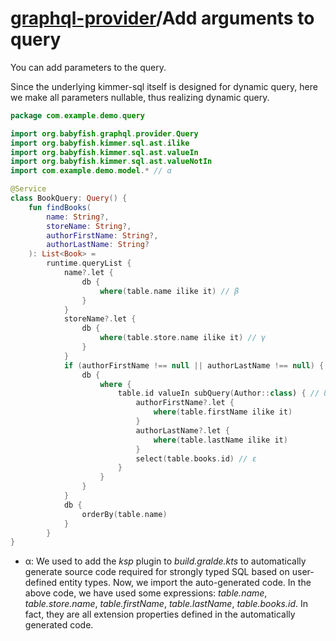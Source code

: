 # [graphql-provider](https://github.com/babyfish-ct/graphql-provider)/Add arguments to query

You can add parameters to the query.

Since the underlying kimmer-sql itself is designed for dynamic query, here we make all parameters nullable, thus realizing dynamic query.

```kt
package com.example.demo.query

import org.babyfish.graphql.provider.Query
import org.babyfish.kimmer.sql.ast.ilike
import org.babyfish.kimmer.sql.ast.valueIn
import org.babyfish.kimmer.sql.ast.valueNotIn
import com.example.demo.model.* // α

@Service
class BookQuery: Query() {
    fun findBooks(
        name: String?,
        storeName: String?,
        authorFirstName: String?,
        authorLastName: String?
    ): List<Book> =
        runtime.queryList {
            name?.let {
                db {
                    where(table.name ilike it) // β
                }
            }
            storeName?.let { 
                db {
                    where(table.store.name ilike it) // γ
                }
            }
            if (authorFirstName !== null || authorLastName !== null) { 
                db { 
                    where { 
                        table.id valueIn subQuery(Author::class) { // δ
                            authorFirstName?.let { 
                                where(table.firstName ilike it)
                            }
                            authorLastName?.let {
                                where(table.lastName ilike it)
                            }
                            select(table.books.id) // ε
                        }
                    }
                }
            }
            db {
                orderBy(table.name)
            }
        }
}
```

- α: We used to add the *ksp* plugin to *build.gralde.kts* to automatically generate source code required for strongly typed SQL based on user-defined entity types. Now, we import the auto-generated code.
    In the above code, we have used some expressions: *table.name*, *table.store.name*, *table.firstName*, *table.lastName*, *table.books.id*. In fact, they are all extension properties defined in the automatically generated code.
